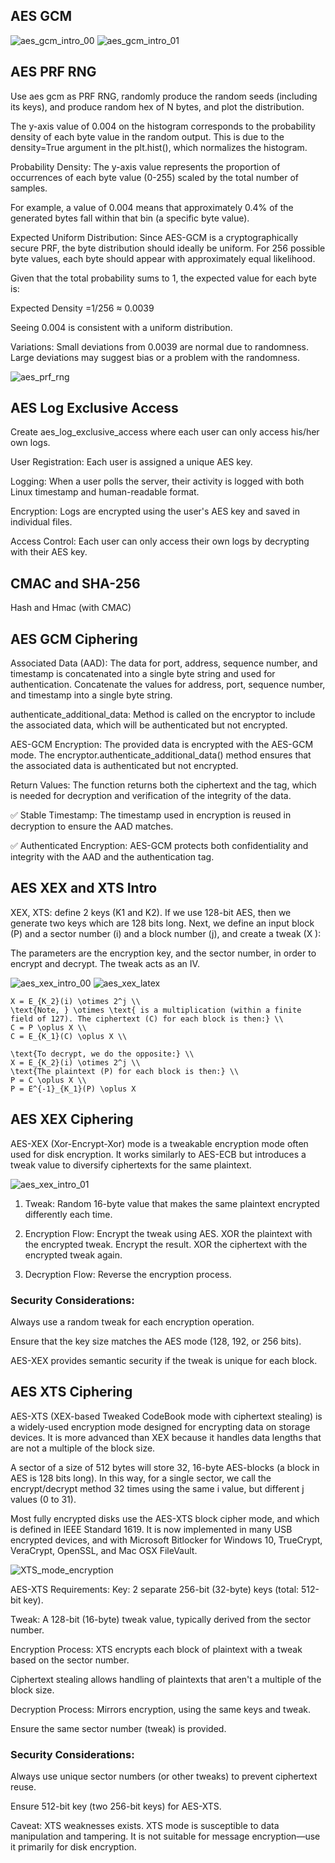 ## AES GCM

<img src="aes_gcm_intro_00.png" alt="aes_gcm_intro_00">
<img src="aes_gcm_intro_01.png" alt="aes_gcm_intro_01">

## AES PRF RNG
Use aes gcm as PRF RNG, randomly produce the random seeds (including its keys), and produce random hex of N bytes, and plot the distribution.

The y-axis value of 0.004 on the histogram corresponds to the probability density of each byte value in the random output. This is due to the density=True argument in the plt.hist(), which normalizes the histogram.

Probability Density:
The y-axis value represents the proportion of occurrences of each byte value (0-255) scaled by the total number of samples.

For example, a value of 0.004 means that approximately 0.4% of the generated bytes fall within that bin (a specific byte value).

Expected Uniform Distribution:
Since AES-GCM is a cryptographically secure PRF, the byte distribution should ideally be uniform. For 256 possible byte values, each byte should appear with approximately equal likelihood.

Given that the total probability sums to 1, the expected value for each byte is:

Expected Density
=1/256
≈ 0.0039

Seeing 0.004 is consistent with a uniform distribution.

Variations:
Small deviations from 0.0039 are normal due to randomness.
Large deviations may suggest bias or a problem with the randomness.


<img src="aes_prf_rng.png" alt="aes_prf_rng">

## AES Log Exclusive Access
Create aes_log_exclusive_access where each user can only access his/her own logs.

User Registration: Each user is assigned a unique AES key.

Logging: When a user polls the server, their activity is logged with both Linux timestamp and human-readable format.

Encryption: Logs are encrypted using the user's AES key and saved in individual files.

Access Control: Each user can only access their own logs by decrypting with their AES key.


## CMAC and SHA-256
Hash and Hmac (with CMAC)

## AES GCM Ciphering
Associated Data (AAD): The data for port, address, sequence number, and timestamp is concatenated into a single byte string and used for authentication. Concatenate the values for address, port, sequence number, and timestamp into a single byte string.

authenticate_additional_data: Method is called on the encryptor to include the associated data, which will be authenticated but not encrypted.

AES-GCM Encryption: The provided data is encrypted with the AES-GCM mode. The encryptor.authenticate_additional_data() method ensures that the associated data is authenticated but not encrypted.

Return Values: The function returns both the ciphertext and the tag, which is needed for decryption and verification of the integrity of the data.

✅ Stable Timestamp: The timestamp used in encryption is reused in decryption to ensure the AAD matches.

✅ Authenticated Encryption: AES-GCM protects both confidentiality and integrity with the AAD and the authentication tag.

## AES XEX and XTS Intro
XEX, XTS: define 2 keys (K1 and K2). If we use 128-bit AES, then we generate two keys which are 128 bits long. Next, we define an input block (P) and a sector number (i) and a block number (j), and create a tweak (X ):


The parameters are the encryption key, and the sector number, in order to encrypt and decrypt. 
The tweak acts as an IV.

<img src="aes_xex_intro_00.png" alt="aes_xex_intro_00">


<img src="aes_xex_latex.png" alt="aes_xex_latex">

```
X = E_{K_2}(i) \otimes 2^j \\
\text{Note, } \otimes \text{ is a multiplication (within a finite field of 127). The ciphertext (C) for each block is then:} \\
C = P \oplus X \\
C = E_{K_1}(C) \oplus X \\

\text{To decrypt, we do the opposite:} \\
X = E_{K_2}(i) \otimes 2^j \\
\text{The plaintext (P) for each block is then:} \\
P = C \oplus X \\
P = E^{-1}_{K_1}(P) \oplus X

```

## AES XEX Ciphering
AES-XEX (Xor-Encrypt-Xor) mode is a tweakable encryption mode often used for disk encryption. It works similarly to AES-ECB but introduces a tweak value to diversify ciphertexts for the same plaintext.

<img src="aes_xex_intro_01.png" alt="aes_xex_intro_01">

1. Tweak: Random 16-byte value that makes the same plaintext encrypted differently each time.

2. Encryption Flow:
Encrypt the tweak using AES.
XOR the plaintext with the encrypted tweak.
Encrypt the result.
XOR the ciphertext with the encrypted tweak again.

3. Decryption Flow: Reverse the encryption process.

### Security Considerations:
Always use a random tweak for each encryption operation.

Ensure that the key size matches the AES mode (128, 192, or 256 bits).

AES-XEX provides semantic security if the tweak is unique for each block.

## AES XTS Ciphering
AES-XTS (XEX-based Tweaked CodeBook mode with ciphertext stealing) is a widely-used encryption mode designed for encrypting data on storage devices. It is more advanced than XEX because it handles data lengths that are not a multiple of the block size.

A sector of a size of 512 bytes will store 32, 16-byte AES-blocks (a block in AES is 128 bits long). In this way, for a single sector, we call the encrypt/decrypt method 32 times using the same i value, but different j values (0 to 31).

Most fully encrypted disks use the AES-XTS block cipher mode, and which is defined in IEEE Standard 1619. It is now implemented in many USB encrypted devices, and with Microsoft Bitlocker for Windows 10, TrueCrypt, VeraCrypt, OpenSSL, and Mac OSX FileVault.


<img src="XTS_mode_encryption.svg.png" alt="XTS_mode_encryption">

AES-XTS Requirements:
Key: 2 separate 256-bit (32-byte) keys (total: 512-bit key).

Tweak: A 128-bit (16-byte) tweak value, typically derived from the sector number.

Encryption Process:
XTS encrypts each block of plaintext with a tweak based on the sector number.

Ciphertext stealing allows handling of plaintexts that aren't a multiple of the block size.

Decryption Process:
Mirrors encryption, using the same keys and tweak.

Ensure the same sector number (tweak) is provided.

### Security Considerations:
Always use unique sector numbers (or other tweaks) to prevent ciphertext reuse.

Ensure 512-bit key (two 256-bit keys) for AES-XTS.

Caveat: XTS weaknesses exists. XTS mode is susceptible to data manipulation and tampering. It is not suitable for message encryption—use it primarily for disk encryption.



